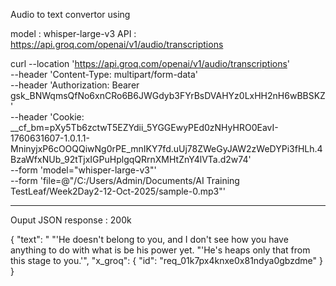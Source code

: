 Audio to text convertor using 

model : whisper-large-v3
API : https://api.groq.com/openai/v1/audio/transcriptions

curl --location 'https://api.groq.com/openai/v1/audio/transcriptions' \
--header 'Content-Type: multipart/form-data' \
--header 'Authorization: Bearer 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' \
--header 'Cookie: __cf_bm=pXy5Tb6zctwT5EZYdii_5YGGEwyPEd0zNHyHRO0EavI-1760631607-1.0.1.1-MninyjxP6cOOQQiwNg0rPE_mnIKY7fd.uUj78ZWeGyJAW2zWeDYPi3fHLh.4BzaWfxNUb_92tTjxIGPuHplgqQRrnXMHtZnY4lVTa.d2w74' \
--form 'model="whisper-large-v3"' \
--form 'file=@"/C:/Users/Admin/Documents/AI Training TestLeaf/Week2Day2-12-Oct-2025/sample-0.mp3"'

--------------------------------
Ouput JSON response : 
200k

{
    "text": " \"'He doesn't belong to you, and I don't see how you have anything to do with what is be his power yet. \"'He's heaps only that from this stage to you.'",
    "x_groq": {
        "id": "req_01k7px4knxe0x81ndya0gbzdme"
    }
}

